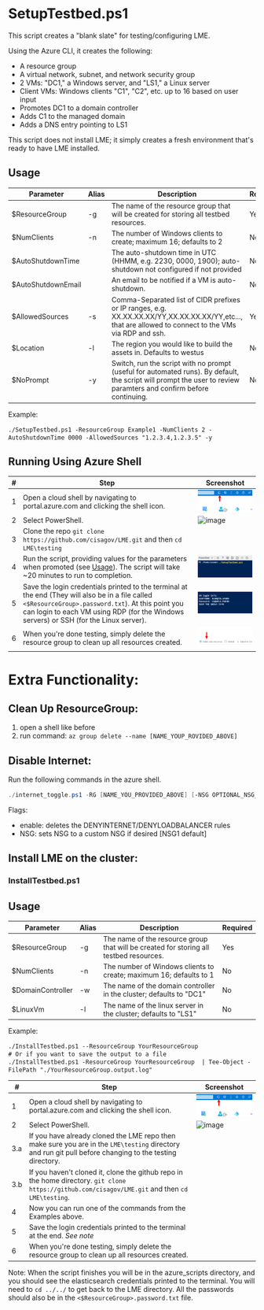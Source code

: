 # SetupTestbed.ps1
This script creates a "blank slate" for testing/configuring LME.

Using the Azure CLI, it creates the following:
- A resource group
- A virtual network, subnet, and network security group
- 2 VMs: "DC1," a Windows server, and "LS1," a Linux server
- Client VMs: Windows clients "C1", "C2", etc. up to 16 based on user input 
- Promotes DC1 to a domain controller
- Adds C1 to the managed domain
- Adds a DNS entry pointing to LS1

This script does not install LME; it simply creates a fresh environment that's ready to have LME installed.

## Usage
| **Parameter**      | **Alias** | **Description**                                                                                                                                                   | **Required** |
|--------------------|-----------|-------------------------------------------------------------------------------------------------------------------------------------------------------------------|--------------|
| $ResourceGroup     | -g        | The name of the resource group that will be created for storing all testbed resources.                                                                            | Yes          |
| $NumClients        | -n        | The number of Windows clients to create; maximum 16; defaults to 2                                                                                                | No           |
| $AutoShutdownTime  |           | The auto-shutdown time in UTC (HHMM, e.g. 2230, 0000, 1900); auto-shutdown not configured if not provided                                                         | No           |
| $AutoShutdownEmail |           | An email to be notified if a VM is auto-shutdown.                                                                                                                 | No           |
| $AllowedSources    | -s        | Comma-Separated list of CIDR prefixes or IP ranges, e.g. XX.XX.XX.XX/YY,XX.XX.XX.XX/YY,etc..., that are allowed to connect to the VMs via RDP and ssh.            | Yes          |
| $Location          | -l        | The region you would like to build the assets in. Defaults to westus                                                                                              | No           |
| $NoPrompt          | -y        | Switch, run the script with no prompt (useful for automated runs). By default, the script will prompt the user to review paramters and confirm before continuing. | No           |

Example:
```
./SetupTestbed.ps1 -ResourceGroup Example1 -NumClients 2 -AutoShutdownTime 0000 -AllowedSources "1.2.3.4,1.2.3.5" -y
```

## Running Using Azure Shell
| **#** | **Step**                                                                                                                                                                                                                                      | **Screenshot**                                          |
|-------|-----------------------------------------------------------------------------------------------------------------------------------------------------------------------------------------------------------------------------------------------|---------------------------------------------------------|
| 1     | Open a cloud shell by navigating to portal.azure.com and clicking the shell icon.                                                                                                                                                             | ![image](/docs/imgs/testing-screenshots/shell.png)      |
| 2     | Select PowerShell.                                                                                                                                                                                                                            | ![image](/docs/imgs/testing-secreenshots/shell2.png)    |
| 3     | Clone the repo `git clone https://github.com/cisagov/LME.git` and then `cd LME\testing`                                                                                                                                                       |  |
| 4     | Run the script, providing values for the parameters when promoted (see [Usage](#usage)). The script will take ~20 minutes to run to completion.                                                                                               | ![image](/docs/imgs/testing-screenshots/shell4.png)     |
| 5     | Save the login credentials printed to the terminal at the end (They will also be in a file called `<$ResourceGroup>.password.txt`). At this point you can login to each VM using RDP (for the Windows servers) or SSH (for the Linux server). | ![image](/docs/imgs/testing-screenshots/shell5.png)     |
| 6     | When you're done testing, simply delete the resource group to clean up all resources created.                                                                                                                                                 | ![image](/docs/imgs/testing-screenshots/delete.png)     |

# Extra Functionality:
 
## Clean Up ResourceGroup: 

1. open a shell like before 
2. run command: `az group delete --name [NAME_YOUP_ROVIDED_ABOVE]`

## Disable Internet: 
Run the following commands in the azure shell.  

```powershell
./internet_toggle.ps1 -RG [NAME_YOU_PROVIDED_ABOVE] [-NSG OPTIONAL_NSG_GROUP] [-enable]
```

Flags:
  - enable: deletes the DENYINTERNET/DENYLOADBALANCER rules
  - NSG: sets NSG to a custom NSG if desired [NSG1 default]

## Install LME on the cluster:
### InstallTestbed.ps1
## Usage
| **Parameter**     | **Alias** | **Description**                                                                        | **Required** |
|-------------------|-----------|----------------------------------------------------------------------------------------|--------------|
| $ResourceGroup    | -g        | The name of the resource group that will be created for storing all testbed resources. | Yes          |
| $NumClients       | -n        | The number of Windows clients to create; maximum 16; defaults to 1                     | No           |
| $DomainController | -w        | The name of the domain controller in the cluster; defaults to "DC1"                    | No           |
| $LinuxVm          | -l        | The name of the linux server in the cluster; defaults to "LS1"                         | No           |

Example:
```
./InstallTestbed.ps1 --ResourceGroup YourResourceGroup 
# Or if you want to save the output to a file
./InstallTestbed.ps1 -ResourceGroup YourResourceGroup  | Tee-Object -FilePath "./YourResourceGroup.output.log"
```
| **#** | **Step**                                                                                                                                                  | **Screenshot**                                        |
|-------|-----------------------------------------------------------------------------------------------------------------------------------------------------------|-------------------------------------------------------|
| 1     | Open a cloud shell by navigating to portal.azure.com and clicking the shell icon.                                                                         | ![image](/docs/imgs/testing-screenshots/shell.png)    |
| 2     | Select PowerShell.                                                                                                                                        | ![image](/docs/imgs/testing-secreenshots/shell2.png)  |
| 3.a   | If you have already cloned the LME repo then make sure you are in the  `LME\testing` directory and run git pull before changing to the testing directory. |                                                       |
| 3.b   | If you haven't cloned it, clone the github repo in the home directory. `git clone https://github.com/cisagov/LME.git` and then `cd LME\testing`.          |                                                       |
| 4     | Now you can run one of the commands from the Examples above.                                                                                              |                                                       |
| 5     | Save the login credentials printed to the terminal at the end. *See note*                                                                                 |                                                       |
| 6     | When you're done testing, simply delete the resource group to clean up all resources created.                                                             |                                                       |

Note: When the script finishes you will be in the azure_scripts directory, and you should see the elasticsearch credentials printed to the terminal. 
You will need to `cd ../../` to get back to the LME directory. All the passwords should also be in the `<$ResourceGroup>.password.txt` file.


